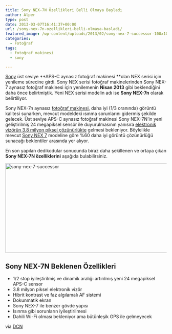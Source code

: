 ```yaml
---
title: Sony NEX-7N Özellikleri Belli Olmaya Başladı
author: Alper
type: post
date: 2013-03-07T16:41:37+00:00
url: /sony-nex-7n-ozellikleri-belli-olmaya-basladi/
featured_image: /wp-content/uploads/2013/02/sony-nex-7-successor-100x100.jpg
categories:
  - Fotoğraf
tags:
  - fotoğraf makinesi
  - sony

---
```

[Sony][1] üst seviye **APS-C aynasız fotoğraf makinesi **olan NEX serisi için yenileme sürecine girdi. Sony NEX serisi fotoğraf makinelerinden Sony NEX-7 aynasız fotoğraf makinesi için yenilemenin **Nisan 2013** gibi beklendiğini daha önce belirtmiştik. Yeni NEX serisi modelin adı ise **Sony NEX-7n** olarak belirtiliyor.

Sony NEX-7n aynasız [fotoğraf makinesi][2], daha iyi (1/3 oranında) görüntü kalitesi sunarken, mevcut modeldeki ısınma sorunlarını gidermiş şekilde gelecek. Üst seviye APS-C aynasız fotoğraf makinesi Sony NEX-7N&#8217;in yeni geliştirilmiş 24 megapiksel sensör ile duyurulmasının yanısıra [elektronik vizörün 3.8 milyon piksel çözünürlükte][3] gelmesi bekleniyor. Böylelikle mevcut [Sony NEX 7][4] modeline göre %60 daha iyi görüntü çözünürlüğü sunacağı beklentiler arasında yer alıyor.

En son yapılan dedikodular sonucunda biraz daha şekillenen ve ortaya çıkan **Sony NEX-7N özelliklerini** aşağıda bulabilirsiniz.

<img alt="sony-nex-7-successor" src="https://www.murekkep.org/wp-content/uploads/2013/02/sony-nex-7-successor.jpg" width="600" height="280" /> 

## Sony NEX-7N Beklenen Özellikleri

  * 1/2 stop iyileştirilmiş ve dinamik aralığı artırılmış yeni 24 megapiksel APS-C sensor
  * 3.8 milyon piksel elektronik vizör
  * Hibrit kontrast ve faz algılamalı AF sistemi
  * Dokunmatik ekran
  * Sony NEX-7 ile benzer gövde yapısı
  * Isınma gibi sorunların iyileştirilmesi
  * Dahili Wi-Fi olması bekleniyor ama bütünleşik GPS ile gelmeyecek

via <a title="Sony NEX-7N Rumored Specifications" href="http://www.dailycameranews.com/2013/03/sony-nex-7n-rumored-specifications/" rel="external dofollow">DCN</a>

 [1]: https://www.murekkep.org/kamera/sony/ "sony"
 [2]: https://www.murekkep.org/kamera "fotoğraf makinesi"
 [3]: https://www.murekkep.org/sony-nex-7n-elektronik-vizor-ile-gelebilir/ "Sony NEX-7N APS-C Aynasız Fotoğraf Makinesi 3.8 Milyon Piksel Elektronik Vizör ile Gelebilir"
 [4]: https://www.murekkep.org/kamera/sony/nex-7 "sony nex-7"